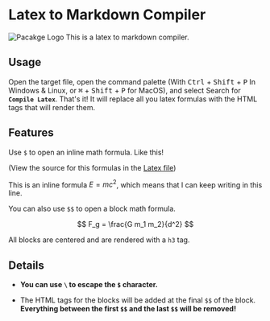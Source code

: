# Latex to Markdown Compiler

![Pacakge Logo](https://./package_src/logo.png)
This is a latex to markdown compiler.

## Usage

Open the target file, open the command palette (With <kbd>Ctrl</kbd> + <kbd>Shift</kbd> + <kbd>P</kbd> In Windows & Linux, or <kbd>⌘</kbd> + <kbd>Shift</kbd> + <kbd>P</kbd> for MacOS), and select Search for **`Compile Latex`**. That's it! It will replace all you latex formulas with the HTML tags that will render them.

## Features


Use `$` to open an inline math formula. Like this!

(View the source for this formulas in the [Latex file](https://github.com/Blyxyas/Latex-to-Markdown-Compiler/blob/master/formulas.tex))

This is an inline formula $E=mc^2$, which means that I can keep writing in this line.

You can also use `$$` to open a block math formula.

$$
F_g = \frac{G m_1 m_2}{d^2}
$$

All blocks are centered and are rendered with a `h3` tag.


## Details

* **You can use `\` to escape the `$` character.**

* The HTML tags for the blocks will be added at the final `$$` of the block. **Everything between the first `$$` and the last `$$` will be removed!**

